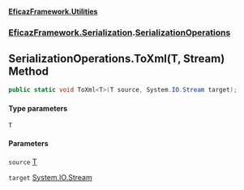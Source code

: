 #### [EficazFramework.Utilities](EficazFrameworkUtilities.md 'EficazFramework Utilities')
### [EficazFramework.Serialization](EficazFrameworkUtilities.md#EficazFramework.Serialization 'EficazFramework.Serialization').[SerializationOperations](EficazFramework.Serialization/SerializationOperations.md 'EficazFramework.Serialization.SerializationOperations')

## SerializationOperations.ToXml<T>(T, Stream) Method

```csharp
public static void ToXml<T>(T source, System.IO.Stream target);
```
#### Type parameters

<a name='EficazFramework.Serialization.SerializationOperations.ToXml_T_(T,System.IO.Stream).T'></a>

`T`
#### Parameters

<a name='EficazFramework.Serialization.SerializationOperations.ToXml_T_(T,System.IO.Stream).source'></a>

`source` [T](EficazFramework.Serialization/SerializationOperations/ToXml_T_(T,Stream).md#EficazFramework.Serialization.SerializationOperations.ToXml_T_(T,System.IO.Stream).T 'EficazFramework.Serialization.SerializationOperations.ToXml<T>(T, System.IO.Stream).T')

<a name='EficazFramework.Serialization.SerializationOperations.ToXml_T_(T,System.IO.Stream).target'></a>

`target` [System.IO.Stream](https://docs.microsoft.com/en-us/dotnet/api/System.IO.Stream 'System.IO.Stream')